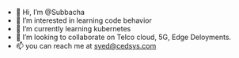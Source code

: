 - 👋 Hi, I’m @Subbacha
- 👀 I’m interested in learning code behavior 
- 🌱 I’m currently learning kubernetes
- 💞️ I’m looking to collaborate on Telco cloud, 5G, Edge Deloyments.
- 📫 you can reach me at syed@cedsys.com

<!---
Subbacha/Subbacha is a ✨ special ✨ repository because its `README.md` (this file) appears on your GitHub profile.
You can click the Preview link to take a look at your changes.
--->
